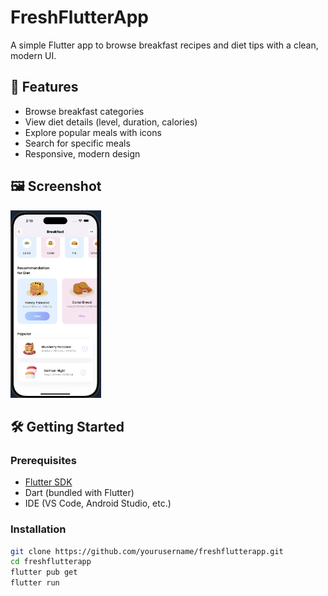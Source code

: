 # FreshFlutterApp

A simple Flutter app to browse breakfast recipes and diet tips with a clean, modern UI.

## 🚀 Features
- Browse breakfast categories
- View diet details (level, duration, calories)
- Explore popular meals with icons
- Search for specific meals
- Responsive, modern design

## 🖼️ Screenshot

<img src="assets/icons/screenshot.png" height="300" alt="App Screenshot">

## 🛠 Getting Started

### Prerequisites
- [Flutter SDK](https://flutter.dev/docs/get-started/install)
- Dart (bundled with Flutter)
- IDE (VS Code, Android Studio, etc.)

### Installation
```bash
git clone https://github.com/yourusername/freshflutterapp.git
cd freshflutterapp
flutter pub get
flutter run
